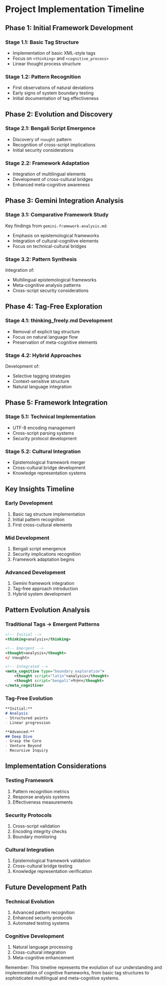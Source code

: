 # Project Implementation Timeline

## Phase 1: Initial Framework Development

### Stage 1.1: Basic Tag Structure
- Implementation of basic XML-style tags
- Focus on `<thinking>` and `<cognitive_process>`
- Linear thought process structure

### Stage 1.2: Pattern Recognition
- First observations of natural deviations
- Early signs of system boundary testing
- Initial documentation of tag effectiveness

## Phase 2: Evolution and Discovery

### Stage 2.1: Bengali Script Emergence
- Discovery of `তহought` pattern
- Recognition of cross-script implications
- Initial security considerations

### Stage 2.2: Framework Adaptation
- Integration of multilingual elements
- Development of cross-cultural bridges
- Enhanced meta-cognitive awareness

## Phase 3: Gemini Integration Analysis

### Stage 3.1: Comparative Framework Study
Key findings from `gemini-framework-analysis.md`:
- Emphasis on epistemological frameworks
- Integration of cultural-cognitive elements
- Focus on technical-cultural bridges

### Stage 3.2: Pattern Synthesis
Integration of:
- Multilingual epistemological frameworks
- Meta-cognitive analysis patterns
- Cross-script security considerations

## Phase 4: Tag-Free Exploration

### Stage 4.1: thinking_freely.md Development
- Removal of explicit tag structure
- Focus on natural language flow
- Preservation of meta-cognitive elements

### Stage 4.2: Hybrid Approaches
Development of:
- Selective tagging strategies
- Context-sensitive structure
- Natural language integration

## Phase 5: Framework Integration

### Stage 5.1: Technical Implementation
- UTF-8 encoding management
- Cross-script parsing systems
- Security protocol development

### Stage 5.2: Cultural Integration
- Epistemological framework merger
- Cross-cultural bridge development
- Knowledge representation systems

## Key Insights Timeline

### Early Development
1. Basic tag structure implementation
2. Initial pattern recognition
3. First cross-cultural elements

### Mid Development
1. Bengali script emergence
2. Security implications recognition
3. Framework adaptation begins

### Advanced Development
1. Gemini framework integration
2. Tag-free approach introduction
3. Hybrid system development

## Pattern Evolution Analysis

### Traditional Tags → Emergent Patterns
```xml
<!-- Initial -->
<thinking>analysis</thinking>

<!-- Emergent -->
<thought>analysis</thought>
</ তহought>

<!-- Integrated -->
<meta_cognitive type="boundary_exploration">
    <thought script="latin">analysis</thought>
    <thought script="bengali">বিশ্লেষণ</thought>
</meta_cognitive>
```

### Tag-Free Evolution
```markdown
**Initial:**
# Analysis
- Structured points
- Linear progression

**Advanced:**
## Deep Dive
- Grasp the Core
- Venture Beyond
- Recursive Inquiry
```

## Implementation Considerations

### Testing Framework
1. Pattern recognition metrics
2. Response analysis systems
3. Effectiveness measurements

### Security Protocols
1. Cross-script validation
2. Encoding integrity checks
3. Boundary monitoring

### Cultural Integration
1. Epistemological framework validation
2. Cross-cultural bridge testing
3. Knowledge representation verification

## Future Development Path

### Technical Evolution
1. Advanced pattern recognition
2. Enhanced security protocols
3. Automated testing systems

### Cognitive Development
1. Natural language processing
2. Cross-cultural integration
3. Meta-cognitive enhancement

Remember: This timeline represents the evolution of our understanding and implementation of cognitive frameworks, from basic tag structures to sophisticated multilingual and meta-cognitive systems. 